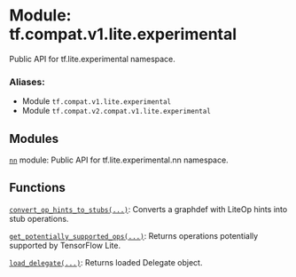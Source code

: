 <div itemscope itemtype="http://developers.google.com/ReferenceObject">
<meta itemprop="name" content="tf.compat.v1.lite.experimental" />
<meta itemprop="path" content="Stable" />
</div>

# Module: tf.compat.v1.lite.experimental

Public API for tf.lite.experimental namespace.

### Aliases:

* Module `tf.compat.v1.lite.experimental`
* Module `tf.compat.v2.compat.v1.lite.experimental`

<!-- Placeholder for "Used in" -->


## Modules

[`nn`](../../../../tf/compat/v1/lite/experimental/nn.md) module: Public API for tf.lite.experimental.nn namespace.

## Functions

[`convert_op_hints_to_stubs(...)`](../../../../tf/lite/experimental/convert_op_hints_to_stubs.md): Converts a graphdef with LiteOp hints into stub operations.

[`get_potentially_supported_ops(...)`](../../../../tf/lite/experimental/get_potentially_supported_ops.md): Returns operations potentially supported by TensorFlow Lite.

[`load_delegate(...)`](../../../../tf/lite/experimental/load_delegate.md): Returns loaded Delegate object.

